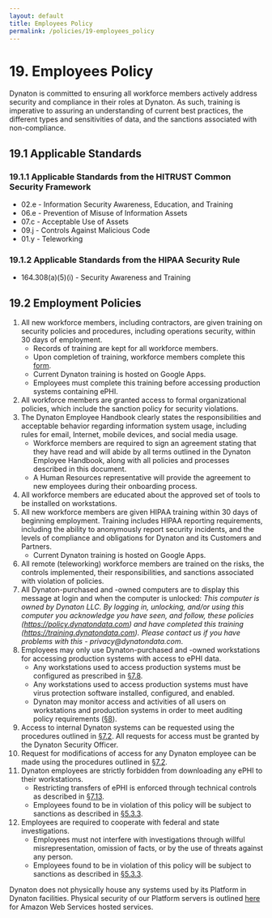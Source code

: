 ```yaml
---
layout: default
title: Employees Policy
permalink: /policies/19-employees_policy
---
```


# 19. Employees Policy

Dynaton is committed to ensuring all workforce members actively address security and compliance in their roles at Dynaton. As such, training is imperative to assuring an understanding of current best practices, the different types and sensitivities of data, and the sanctions associated with non-compliance.

## 19.1 Applicable Standards

### 19.1.1 Applicable Standards from the HITRUST Common Security Framework

- 02.e - Information Security Awareness, Education, and Training
- 06.e - Prevention of Misuse of Information Assets
- 07.c - Acceptable Use of Assets
- 09.j - Controls Against Malicious Code
- 01.y - Teleworking

### 19.1.2 Applicable Standards from the HIPAA Security Rule

- 164.308(a)(5)(i) - Security Awareness and Training

## 19.2 Employment Policies

1. All new workforce members, including contractors, are given training on security policies and procedures, including operations security, within 30 days of employment.
   - Records of training are kept for all workforce members.
   - Upon completion of training, workforce members complete this [form](https://docs.google.com/forms/d/e/1FAIpQLSdR4gqSmqnnoazmkca7D-3IOZWnzszxT4TTh5QZ6FovEY6S9A/viewform?usp=sf_link).
   - Current Dynaton training is hosted on Google Apps.
   - Employees must complete this training before accessing production systems containing ePHI.
2. All workforce members are granted access to formal organizational policies, which include the sanction policy for security violations.
3. The Dynaton Employee Handbook clearly states the responsibilities and acceptable behavior regarding information system usage, including rules for email, Internet, mobile devices, and social media usage.
   - Workforce members are required to sign an agreement stating that they have read and will abide by all terms outlined in the Dynaton Employee Handbook, along with all policies and processes described in this document.
   - A Human Resources representative will provide the agreement to new employees during their onboarding process.
4. All workforce members are educated about the approved set of tools to be installed on workstations.
5. All new workforce members are given HIPAA training within 30 days of beginning employment. Training includes HIPAA reporting requirements, including the ability to anonymously report security incidents, and the levels of compliance and obligations for Dynaton and its Customers and Partners.
   - Current Dynaton training is hosted on Google Apps.
6. All remote (teleworking) workforce members are trained on the risks, the controls implemented, their responsibilities, and sanctions associated with violation of policies.
7. All Dynaton-purchased and -owned computers are to display this message at login and when the computer is unlocked: _This computer is owned by Dynaton LLC. By logging in, unlocking, and/or using this computer you acknowledge you have seen, and follow, these policies (https://policy.dynatondata.com) and have completed this training (https://training.dynatondata.com). Please contact us if you have problems with this - privacy@dynatondata.com_.
8. Employees may only use Dynaton-purchased and -owned workstations for accessing production systems with access to ePHI data.
   - Any workstations used to access production systems must be configured as prescribed in [§7.8](#7.8-employee-workstation-use).
   - Any workstations used to access production systems must have virus protection software installed, configured, and enabled.
   - Dynaton may monitor access and activities of all users on workstations and production systems in order to meet auditing policy requirements ([§8](#8.-auditing-policy)).
9. Access to internal Dynaton systems can be requested using the procedures outlined in [§7.2](#7.2-access-establishment-and-modification). All requests for access must be granted by the Dynaton Security Officer.
10. Request for modifications of access for any Dynaton employee can be made using the procedures outlined in [§7.2](#7.2-access-establishment-and-modification).
11. Dynaton employees are strictly forbidden from downloading any ePHI to their workstations.
    - Restricting transfers of ePHI is enforced through technical controls as described in [§7.13](#7.13-access-to-ephi).
    - Employees found to be in violation of this policy will be subject to sanctions as described in [§5.3.3](#5.3-security-officer).
12. Employees are required to cooperate with federal and state investigations.
    - Employees must not interfere with investigations through willful misrepresentation, omission of facts, or by the use of threats against any person.
    - Employees found to be in violation of this policy will be subject to sanctions as described in [§5.3.3](#5.3-security-officer).

Dynaton does not physically house any systems used by its Platform in Dynaton facilities. Physical security of our Platform servers is outlined [here](https://https://aws.amazon.com) for Amazon Web Services hosted services.
